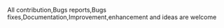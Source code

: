 All contribution,Bugs reports,Bugs fixes,Documentation,Improvement,enhancement and ideas are welcome
